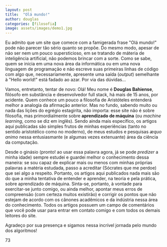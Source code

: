 ```yaml
---
layout: post
title:  "Olá mundo!"
author: douglas
categories: [filosofia]
image: assets/images/demo1.jpg
---
```

Eu admito que um site que comece com a famigerada frase "Olá mundo!" pode não parecer tão sério quanto se propõe. Do mesmo modo, apesar de não ser nem um pouco supersticioso, em se tratando de máteria de inteligência artificial, não podemos brincar com a sorte. Como se sabe, quem se inicia em uma nova área da informática ou em uma nova linguagem de programação e não escreve suas primeiras linhas de código com algo que, necessariamente, apresente uma saída (*output*) semelhante à "Hello world!" está fadado ao azar. Por via das dúvidas...



Vamos, entretanto, tentar de novo: Olá! Meu nome é **Douglas Bahiense**, filósofo em substância e desenvolvedor full stack, há mais de 15 anos, por acidente. Quem conhece um pouco a filosofia de Aristóteles entenderá melhor a analogia da afirmação anterior. Mas no fundo, sabendo muito ou nada das lições do egrégio estagirita, não importa: esse site não é sobre filosofia, mas primordialmente sobre **aprendizado de máquina** (ou *machine learning*, como se diz em inglês). Sendo ainda mais específico, os artigos aqui publicadas são simples frutos de minhas experiências (tanto no sentido aristotélico como no moderno), de meus estudos e pesquisas *æquo animo* nessa entusiasmante (e algumas vezes extenuante) área da ciência da computação.

Desde o ginásio (pronto! ao usar essa palavra agora, já se pode *predizer* a minha idade) sempre estudei e guardei melhor o conhecimento dessa maneira: se sou capaz de explicar mais ou menos com minhas próprias palavras a matéria estudada, passo a acreditar (Sócrates que me perdoe) que sei algo a respeito. Portanto, os artigos aqui publicados nada mais são do que a minha tentativa de entender e aprender, na teoria e pela prática, sobre aprendizado de máquina. Sinta-se, portanto, à vontade para exercitar-se junto comigo, ou ainda melhor, apontar meus erros de compreensão (com certeza muitos existirão) e corrigir os pontos que não estejam de acordo com os cânones acadêmicos e da indústria nessa área do conhecimento. Todos os artigos possuem um campo de comentários que você pode usar para entrar em contato comigo e com todos os demais leitores do site.

Agradeço por sua presença e sigamos nessa incrível jornada pelo mundo dos algoritmos!

73